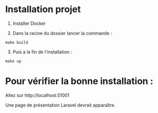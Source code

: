 # Installation projet 

1) Installer Docker 

2) Dans la racine du dossier lancer la commande : 

```shell
make build 
```

3) Puis a la fin de l'installation :  

```shell
make up
```

# Pour vérifier la bonne installation : 

Allez sur http://localhost:51001

Une page de présentation Laravel devrait apparaître.
